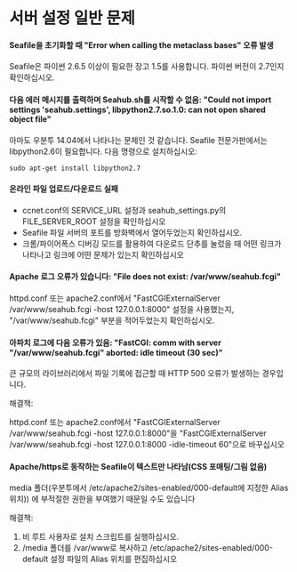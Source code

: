# 서버 설정 일반 문제

#### Seafile을 초기화할 때 "Error when calling the metaclass bases" 오류 발생

Seafile은 파이썬 2.6.5 이상이 필요한 장고 1.5를 사용합니다. 파이썬 버전이 2.7인지 확인하십시오.

#### 다음 에러 메시지를 출력하며 Seahub.sh를 시작할 수 없음: "Could not import settings 'seahub.settings', libpython2.7.so.1.0: can not open shared object file"

아마도 우분투 14.04에서 나타나는 문제인 것 같습니다. Seafile 전문가판에서는 libpython2.6이 필요합니다. 다음 명령으로 설치하십시오:

```
sudo apt-get install libpython2.7
```

#### 온라인 파일 업로드/다운로드 실패

* ccnet.conf의 SERVICE_URL 설정과 seahub_settings.py의 FILE_SERVER_ROOT 설정을 확인하십시오
* Seafile 파일 서버의 포트를 방화벽에서 열어두었는지 확인하십시오.
* 크롬/파이어폭스 디버깅 모드를 활용하여 다운로드 단추를 눌렀을 때 어떤 링크가 나타나고 링크에 어떤 문제가 있는지 확인하십시오


#### Apache 로그 오류가 있습니다: "File does not exist: /var/www/seahub.fcgi"

httpd.conf 또는 apache2.conf에서 "FastCGIExternalServer /var/www/seahub.fcgi -host 127.0.0.1:8000" 설정을 사용했는지, "/var/www/seahub.fcgi" 부분을 적어두었는지 확인하십시오.

#### 아파치 로그에 다음 오류가 있음: "FastCGI: comm with server "/var/www/seahub.fcgi" aborted: idle timeout (30 sec)"

큰 규모의 라이브러리에서 파일 기록에 접근할 때 HTTP 500 오류가 발생하는 경우입니다.

해결책:

httpd.conf 또는 apache2.conf에서 "FastCGIExternalServer /var/www/seahub.fcgi -host 127.0.0.1:8000"을 "FastCGIExternalServer /var/www/seahub.fcgi -host 127.0.0.1:8000 -idle-timeout 60"으로 바꾸십시오

#### Apache/https로 동작하는 Seafile이 텍스트만 나타남(CSS 포매팅/그림 없음)

media 폴더(우분투에서 /etc/apache2/sites-enabled/000-default에 지정한 Alias 위치)) 에 부적절한 권한을 부여했기 때문일 수도 있습니다

해결책:

1. 비 루트 사용자로 설치 스크립트를 실행하십시오.
2. /media 폴더를 /var/www로 복사하고 /etc/apache2/sites-enabled/000-default 설정 파일의 Alias 위치를 편집하십시오

